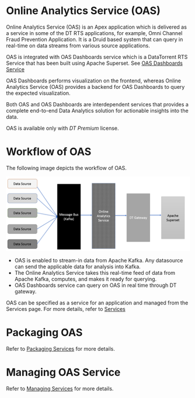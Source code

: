 # Online Analytics Service (OAS)

Online Analytics Service (OAS) is an Apex application which is delivered as a service in some of the DT RTS applications, for example, Omni Channel Fraud Prevention Application.  It is a Druid based system that can query in real-time on data streams from various source applications.

OAS is integrated with OAS Dashboards service which is a DataTorrent RTS Service that has been built using Apache Superset. See [OAS Dashboards Service](oas_dashboards)

OAS Dashboards performs visualization on the frontend, whereas Online Analytics Service (OAS) provides a backend for OAS Dashboards to query the expected visualization.

Both OAS and OAS Dashboards are interdependent services that provides a complete end-to-end Data Analytics solution for actionable insights into the data.

OAS is available only with _DT Premium_ license.

# Workflow of OAS

The following image depicts the workflow of OAS.

![](images/Workflow.png)

- OAS is enabled to stream-in data from Apache Kafka. Any datasource can send the applicable data for analysis into Kafka.
- The Online Analytics Service takes this real-time feed of data from Apache Kafka, computes, and makes it ready for querying.
- OAS Dashboards service can query on OAS in real time through DT gateway.

OAS can be specified as a service for an application and managed from the Services page. For more details, refer to [Services](services.md)

# Packaging OAS

Refer to [Packaging Services](services) for more details.

# Managing OAS Service

Refer to [Managing Services](services) for more details.
